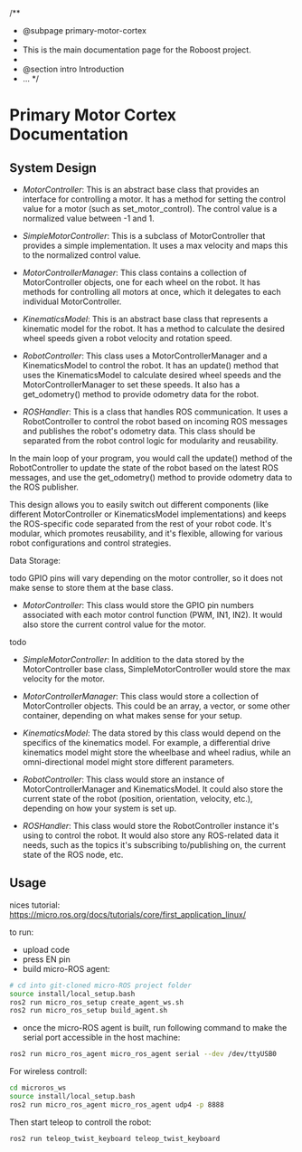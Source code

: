 /**
 * @subpage primary-motor-cortex
 *
 * This is the main documentation page for the Roboost project.
 *
 * @section intro Introduction
 * ...
 */
# Primary Motor Cortex Documentation

## System Design

- *MotorController*: This is an abstract base class that provides an interface for controlling a motor. It has a method for setting the control value for a motor (such as set_motor_control). The control value is a normalized value between -1 and 1.

- *SimpleMotorController*: This is a subclass of MotorController that provides a simple implementation. It uses a max velocity and maps this to the normalized control value.

- *MotorControllerManager*: This class contains a collection of MotorController objects, one for each wheel on the robot. It has methods for controlling all motors at once, which it delegates to each individual MotorController.

- *KinematicsModel*: This is an abstract base class that represents a kinematic model for the robot. It has a method to calculate the desired wheel speeds given a robot velocity and rotation speed.

- *RobotController*: This class uses a MotorControllerManager and a KinematicsModel to control the robot. It has an update() method that uses the KinematicsModel to calculate desired wheel speeds and the MotorControllerManager to set these speeds. It also has a get_odometry() method to provide odometry data for the robot.

- *ROSHandler*: This is a class that handles ROS communication. It uses a RobotController to control the robot based on incoming ROS messages and publishes the robot's odometry data. This class should be separated from the robot control logic for modularity and reusability.

In the main loop of your program, you would call the update() method of the RobotController to update the state of the robot based on the latest ROS messages, and use the get_odometry() method to provide odometry data to the ROS publisher.

This design allows you to easily switch out different components (like different MotorController or KinematicsModel implementations) and keeps the ROS-specific code separated from the rest of your robot code. It's modular, which promotes reusability, and it's flexible, allowing for various robot configurations and control strategies.

Data Storage:

todo GPIO pins will vary depending on the motor controller, so it does not make sense to store them at the base class.

- *MotorController*: This class would store the GPIO pin numbers associated with each motor control function (PWM, IN1, IN2). It would also store the current control value for the motor.

todo

- *SimpleMotorController*: In addition to the data stored by the MotorController base class, SimpleMotorController would store the max velocity for the motor.

- *MotorControllerManager*: This class would store a collection of MotorController objects. This could be an array, a vector, or some other container, depending on what makes sense for your setup.

- *KinematicsModel*: The data stored by this class would depend on the specifics of the kinematics model. For example, a differential drive kinematics model might store the wheelbase and wheel radius, while an omni-directional model might store different parameters.

- *RobotController*: This class would store an instance of MotorControllerManager and KinematicsModel. It could also store the current state of the robot (position, orientation, velocity, etc.), depending on how your system is set up.

- *ROSHandler*: This class would store the RobotController instance it's using to control the robot. It would also store any ROS-related data it needs, such as the topics it's subscribing to/publishing on, the current state of the ROS node, etc.

## Usage

nices tutorial:
<https://micro.ros.org/docs/tutorials/core/first_application_linux/>

to run:

- upload code
- press EN pin
- build micro-ROS agent:

```bash
# cd into git-cloned micro-ROS project folder
source install/local_setup.bash
ros2 run micro_ros_setup create_agent_ws.sh
ros2 run micro_ros_setup build_agent.sh
```

- once the micro-ROS agent is built, run following command to make the serial port accessible in the host machine:

```bash
ros2 run micro_ros_agent micro_ros_agent serial --dev /dev/ttyUSB0
```

For wireless controll:

```bash
cd microros_ws
source install/local_setup.bash
ros2 run micro_ros_agent micro_ros_agent udp4 -p 8888
```

Then start teleop to controll the robot:

```bash
ros2 run teleop_twist_keyboard teleop_twist_keyboard
```
